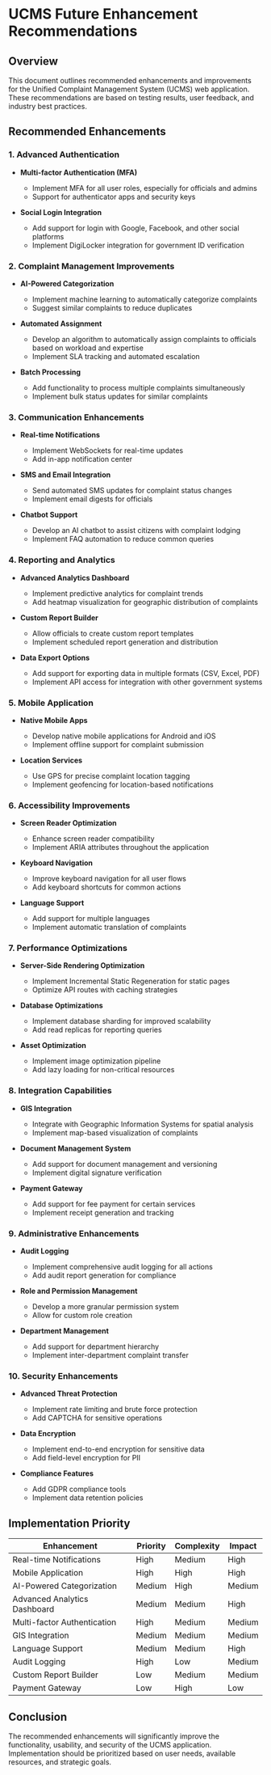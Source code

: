# UCMS Future Enhancement Recommendations

## Overview

This document outlines recommended enhancements and improvements for the Unified Complaint Management System (UCMS) web application. These recommendations are based on testing results, user feedback, and industry best practices.

## Recommended Enhancements

### 1. Advanced Authentication

- **Multi-factor Authentication (MFA)**
  - Implement MFA for all user roles, especially for officials and admins
  - Support for authenticator apps and security keys

- **Social Login Integration**
  - Add support for login with Google, Facebook, and other social platforms
  - Implement DigiLocker integration for government ID verification

### 2. Complaint Management Improvements

- **AI-Powered Categorization**
  - Implement machine learning to automatically categorize complaints
  - Suggest similar complaints to reduce duplicates

- **Automated Assignment**
  - Develop an algorithm to automatically assign complaints to officials based on workload and expertise
  - Implement SLA tracking and automated escalation

- **Batch Processing**
  - Add functionality to process multiple complaints simultaneously
  - Implement bulk status updates for similar complaints

### 3. Communication Enhancements

- **Real-time Notifications**
  - Implement WebSockets for real-time updates
  - Add in-app notification center

- **SMS and Email Integration**
  - Send automated SMS updates for complaint status changes
  - Implement email digests for officials

- **Chatbot Support**
  - Develop an AI chatbot to assist citizens with complaint lodging
  - Implement FAQ automation to reduce common queries

### 4. Reporting and Analytics

- **Advanced Analytics Dashboard**
  - Implement predictive analytics for complaint trends
  - Add heatmap visualization for geographic distribution of complaints

- **Custom Report Builder**
  - Allow officials to create custom report templates
  - Implement scheduled report generation and distribution

- **Data Export Options**
  - Add support for exporting data in multiple formats (CSV, Excel, PDF)
  - Implement API access for integration with other government systems

### 5. Mobile Application

- **Native Mobile Apps**
  - Develop native mobile applications for Android and iOS
  - Implement offline support for complaint submission

- **Location Services**
  - Use GPS for precise complaint location tagging
  - Implement geofencing for location-based notifications

### 6. Accessibility Improvements

- **Screen Reader Optimization**
  - Enhance screen reader compatibility
  - Implement ARIA attributes throughout the application

- **Keyboard Navigation**
  - Improve keyboard navigation for all user flows
  - Add keyboard shortcuts for common actions

- **Language Support**
  - Add support for multiple languages
  - Implement automatic translation of complaints

### 7. Performance Optimizations

- **Server-Side Rendering Optimization**
  - Implement Incremental Static Regeneration for static pages
  - Optimize API routes with caching strategies

- **Database Optimizations**
  - Implement database sharding for improved scalability
  - Add read replicas for reporting queries

- **Asset Optimization**
  - Implement image optimization pipeline
  - Add lazy loading for non-critical resources

### 8. Integration Capabilities

- **GIS Integration**
  - Integrate with Geographic Information Systems for spatial analysis
  - Implement map-based visualization of complaints

- **Document Management System**
  - Add support for document management and versioning
  - Implement digital signature verification

- **Payment Gateway**
  - Add support for fee payment for certain services
  - Implement receipt generation and tracking

### 9. Administrative Enhancements

- **Audit Logging**
  - Implement comprehensive audit logging for all actions
  - Add audit report generation for compliance

- **Role and Permission Management**
  - Develop a more granular permission system
  - Allow for custom role creation

- **Department Management**
  - Add support for department hierarchy
  - Implement inter-department complaint transfer

### 10. Security Enhancements

- **Advanced Threat Protection**
  - Implement rate limiting and brute force protection
  - Add CAPTCHA for sensitive operations

- **Data Encryption**
  - Implement end-to-end encryption for sensitive data
  - Add field-level encryption for PII

- **Compliance Features**
  - Add GDPR compliance tools
  - Implement data retention policies

## Implementation Priority

| Enhancement | Priority | Complexity | Impact |
|-------------|----------|------------|--------|
| Real-time Notifications | High | Medium | High |
| Mobile Application | High | High | High |
| AI-Powered Categorization | Medium | High | Medium |
| Advanced Analytics Dashboard | Medium | Medium | High |
| Multi-factor Authentication | High | Medium | Medium |
| GIS Integration | Medium | Medium | Medium |
| Language Support | Medium | Medium | High |
| Audit Logging | High | Low | Medium |
| Custom Report Builder | Low | Medium | Medium |
| Payment Gateway | Low | High | Low |

## Conclusion

The recommended enhancements will significantly improve the functionality, usability, and security of the UCMS application. Implementation should be prioritized based on user needs, available resources, and strategic goals.
